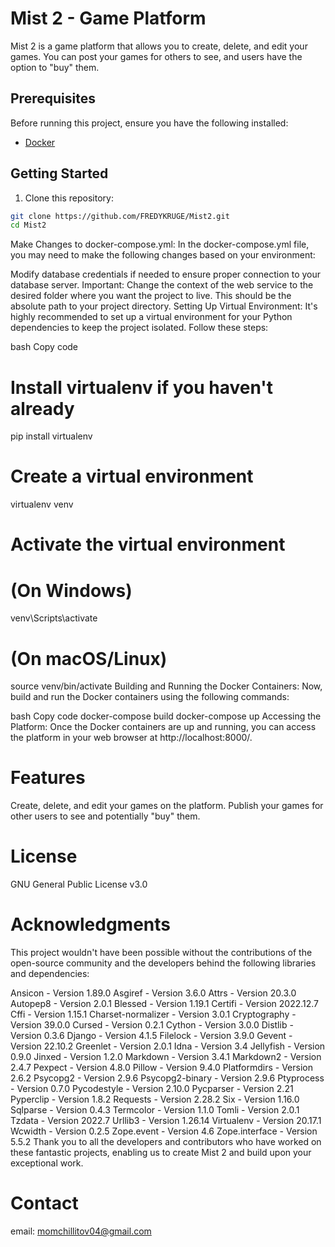 # Mist 2 - Game Platform

Mist 2 is a game platform that allows you to create, delete, and edit your games. You can post your games for others to see, and users have the option to "buy" them.

## Prerequisites

Before running this project, ensure you have the following installed:

- [Docker](https://www.docker.com/get-started)

## Getting Started

1. Clone this repository:

```bash
git clone https://github.com/FREDYKRUGE/Mist2.git
cd Mist2
```
Make Changes to docker-compose.yml:
In the docker-compose.yml file, you may need to make the following changes based on your environment:

Modify database credentials if needed to ensure proper connection to your database server.
Important: Change the context of the web service to the desired folder where you want the project to live. This should be the absolute path to your project directory.
Setting Up Virtual Environment:
It's highly recommended to set up a virtual environment for your Python dependencies to keep the project isolated. Follow these steps:

bash
Copy code
# Install virtualenv if you haven't already
pip install virtualenv

# Create a virtual environment
virtualenv venv

# Activate the virtual environment
# (On Windows)
venv\Scripts\activate
# (On macOS/Linux)
source venv/bin/activate
Building and Running the Docker Containers:
Now, build and run the Docker containers using the following commands:

bash
Copy code
docker-compose build
docker-compose up
Accessing the Platform:
Once the Docker containers are up and running, you can access the platform in your web browser at http://localhost:8000/.

# Features
Create, delete, and edit your games on the platform.
Publish your games for other users to see and potentially "buy" them.

# License
GNU General Public License v3.0

# Acknowledgments
This project wouldn't have been possible without the contributions of the open-source community and the developers behind the following libraries and dependencies:

Ansicon - Version 1.89.0
Asgiref - Version 3.6.0
Attrs - Version 20.3.0
Autopep8 - Version 2.0.1
Blessed - Version 1.19.1
Certifi - Version 2022.12.7
Cffi - Version 1.15.1
Charset-normalizer - Version 3.0.1
Cryptography - Version 39.0.0
Cursed - Version 0.2.1
Cython - Version 3.0.0
Distlib - Version 0.3.6
Django - Version 4.1.5
Filelock - Version 3.9.0
Gevent - Version 22.10.2
Greenlet - Version 2.0.1
Idna - Version 3.4
Jellyfish - Version 0.9.0
Jinxed - Version 1.2.0
Markdown - Version 3.4.1
Markdown2 - Version 2.4.7
Pexpect - Version 4.8.0
Pillow - Version 9.4.0
Platformdirs - Version 2.6.2
Psycopg2 - Version 2.9.6
Psycopg2-binary - Version 2.9.6
Ptyprocess - Version 0.7.0
Pycodestyle - Version 2.10.0
Pycparser - Version 2.21
Pyperclip - Version 1.8.2
Requests - Version 2.28.2
Six - Version 1.16.0
Sqlparse - Version 0.4.3
Termcolor - Version 1.1.0
Tomli - Version 2.0.1
Tzdata - Version 2022.7
Urllib3 - Version 1.26.14
Virtualenv - Version 20.17.1
Wcwidth - Version 0.2.5
Zope.event - Version 4.6
Zope.interface - Version 5.5.2
Thank you to all the developers and contributors who have worked on these fantastic projects, enabling us to create Mist 2 and build upon your exceptional work.

# Contact
email: momchillitov04@gmail.com
